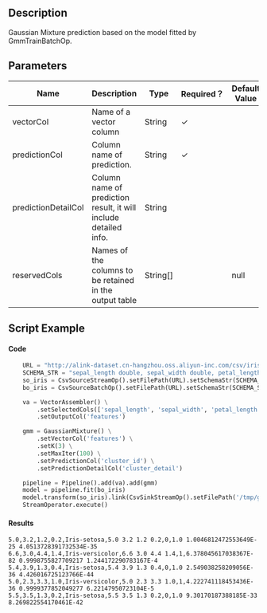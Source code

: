 ## Description
Gaussian Mixture prediction based on the model fitted by GmmTrainBatchOp.

## Parameters
| Name | Description | Type | Required？ | Default Value |
| --- | --- | --- | --- | --- |
| vectorCol | Name of a vector column | String | ✓ |  |
| predictionCol | Column name of prediction. | String | ✓ |  |
| predictionDetailCol | Column name of prediction result, it will include detailed info. | String |  |  |
| reservedCols | Names of the columns to be retained in the output table | String[] |  | null |


## Script Example
#### Code
```python
    URL = "http://alink-dataset.cn-hangzhou.oss.aliyun-inc.com/csv/iris.csv"
    SCHEMA_STR = "sepal_length double, sepal_width double, petal_length double, petal_width double, category string";
    so_iris = CsvSourceStreamOp().setFilePath(URL).setSchemaStr(SCHEMA_STR)
    bo_iris = CsvSourceBatchOp().setFilePath(URL).setSchemaStr(SCHEMA_STR)

    va = VectorAssembler() \
        .setSelectedCols(['sepal_length', 'sepal_width', 'petal_length', 'petal_width']) \
        .setOutputCol('features')

    gmm = GaussianMixture() \
        .setVectorCol('features') \
        .setK(3) \
        .setMaxIter(100) \
        .setPredictionCol('cluster_id') \
        .setPredictionDetailCol('cluster_detail')

    pipeline = Pipeline().add(va).add(gmm)
    model = pipeline.fit(bo_iris)
    model.transform(so_iris).link(CsvSinkStreamOp().setFilePath('/tmp/gmm_pred.csv'))
    StreamOperator.execute()
```

#### Results

```
5.0,3.2,1.2,0.2,Iris-setosa,5.0 3.2 1.2 0.2,0,1.0 1.0046812472553649E-25 4.0513728391732534E-35
6.6,3.0,4.4,1.4,Iris-versicolor,6.6 3.0 4.4 1.4,1,6.378045617038367E-82 0.9998755827709217 1.244172290783167E-4
5.4,3.9,1.3,0.4,Iris-setosa,5.4 3.9 1.3 0.4,0,1.0 2.549038258209056E-36 4.426016725123766E-44
5.0,2.3,3.3,1.0,Iris-versicolor,5.0 2.3 3.3 1.0,1,4.222741118453436E-36 0.9999377852049277 6.22147950723104E-5
5.5,3.5,1.3,0.2,Iris-setosa,5.5 3.5 1.3 0.2,0,1.0 9.30170187388185E-33 8.269822554170461E-42

```

